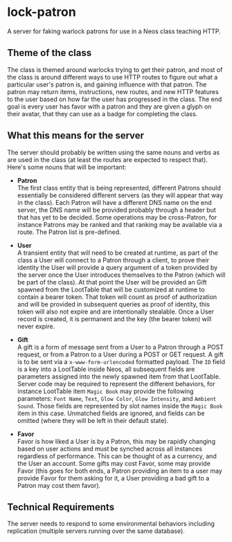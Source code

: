 # lock-patron
A server for faking warlock patrons for use in a Neos class teaching HTTP.

## Theme of the class
The class is themed around warlocks trying to get their patron, and most of the class is around different ways to use HTTP routes to figure out what a particular user's patron is, and gaining influence with that patron. The patron may return items, instructions, new routes, and new HTTP features to the user based on how far the user has progressed in the class. The end goal is every user has favor with a patron and they are given a glyph on their avatar, that they can use as a badge for completing the class.

## What this means for the server
The server should probably be written using the same nouns and verbs as are used in the class (at least the routes are expected to respect that). Here's some nouns that will be important:

* **Patron**\
The first class entity that is being represented, different Patrons should essentially be considered different servers (as they will appear that way in the class). Each Patron will have a different DNS name on the end server, the DNS name will be provided probably through a header but that has yet to be decided. Some operations may be cross-Patron, for instance Patrons may be ranked and that ranking may be available via a route. The Patron list is pre-defined.

* **User**\
A transient entity that will need to be created at runtime, as part of the class a User will connect to a Patron through a client, to prove their identity the User will provide a query argument of a token provided by the server once the User introduces themselves to the Patron (which will be part of the class). At that point the User will be provided an Gift spawned from the LootTable that will be customized at runtime to contain a bearer token. That token will count as proof of authorization and will be provided in subsequent queries as proof of identity, this token will also not expire and are intentionally stealable. Once a User record is created, it is permanent and the key (the bearer token) will never expire.

* **Gift**\
A gift is a form of message sent from a User to a Patron through a POST request, or from a Patron to a User during a POST or GET request. A gift is to be sent via a `x-www-form-urlencoded` formatted payload. The `ID` field is a key into a LootTable inside Neos, all subsequent fields are parameters assigned into the newly spawned item from that LootTable. Server code may be required to represent the different behaviors, for instance LootTable item `Magic Book` may provide the following parameters: `Font Name`, `Text`, `Glow Color`, `Glow Intensity`, and `Ambient Sound`. Those fields are represented by slot names inside the `Magic Book` item in this case. Unmatched fields are ignored, and fields can be omitted (where they will be left in their default state).

* **Favor**\
Favor is how liked a User is by a Patron, this may be rapidly changing based on user actions and must be synched across all instances regardless of performance. This can be thought of as a currency, and the User an account. Some gifts may cost Favor, some may provide Favor (this goes for both ends, a Patron providing an item to a user may provide Favor for them asking for it, a User providing a bad gift to a Patron may cost them favor).

## Technical Requirements
The server needs to respond to some environmental behaviors including replication (multiple servers running over the same database).
